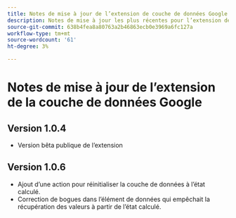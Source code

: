 ```yaml
---
title: Notes de mise à jour de l’extension de couche de données Google
description: Notes de mise à jour les plus récentes pour l’extension de balise de la couche de données Google dans Adobe Experience Platform.
source-git-commit: 638b4fea8a80763a2b46863ecb0e3969a6fc127a
workflow-type: tm+mt
source-wordcount: '61'
ht-degree: 3%

---
```


# Notes de mise à jour de l’extension de la couche de données Google

## Version 1.0.4

* Version bêta publique de l’extension

## Version 1.0.6

* Ajout d’une action pour réinitialiser la couche de données à l’état calculé.
* Correction de bogues dans l’élément de données qui empêchait la récupération des valeurs à partir de l’état calculé.
